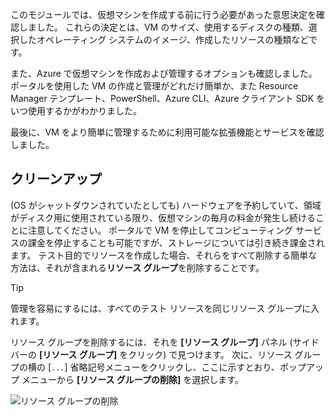 このモジュールでは、仮想マシンを作成する前に行う必要があった意思決定を確認しました。 これらの決定とは、VM のサイズ、使用するディスクの種類、選択したオペレーティング システムのイメージ、作成したリソースの種類などです。

また、Azure で仮想マシンを作成および管理するオプションも確認しました。 ポータルを使用した VM の作成と管理がどれだけ簡単か、また Resource Manager テンプレート、PowerShell、Azure CLI、Azure クライアント SDK をいつ使用するかがわかりました。

最後に、VM をより簡単に管理するために利用可能な拡張機能とサービスを確認しました。

## <a name="clean-up"></a>クリーンアップ
<!---TODO: Update for sandbox?--->

(OS がシャットダウンされていたとしても) ハードウェアを予約していて、領域がディスク用に使用されている限り、仮想マシンの毎月の料金が発生し続けることに注意してください。 ポータルで VM を停止してコンピューティング サービスの課金を停止することも可能ですが、ストレージについては引き続き課金されます。 テスト目的でリソースを作成した場合、それらをすべて削除する簡単な方法は、それが含まれる**リソース グループ**を削除することです。

> [!TIP]
> 管理を容易にするには、すべてのテスト リソースを同じリソース グループに入れます。

リソース グループを削除するには、それを **[リソース グループ]** パネル (サイドバーの **[リソース グループ]** をクリック) で見つけます。 次に、リソース グループの横の [`...`] 省略記号メニューをクリックし、ここに示すとおり、ポップアップ メニューから **[リソース グループの削除]** を選択します。

![リソース グループの削除](../media-draft/7-delete-rgs.png)
